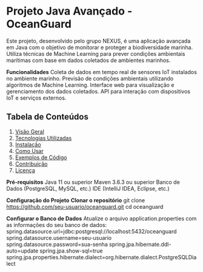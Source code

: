 # Projeto Java Avançado - OceanGuard

Este projeto, desenvolvido pelo grupo NEXUS, é uma aplicação avançada em Java com o objetivo de monitorar e proteger a biodiversidade marinha. Utiliza técnicas de Machine Learning para prever condições ambientais marítimas com base em dados coletados de ambientes marinhos.

**Funcionalidades**
Coleta de dados em tempo real de sensores IoT instalados no ambiente marinho.
Previsão de condições ambientais utilizando algoritmos de Machine Learning.
Interface web para visualização e gerenciamento dos dados coletados.
API para interação com dispositivos IoT e serviços externos.

## Tabela de Conteúdos

1. [Visão Geral](#visão-geral)
2. [Tecnologias Utilizadas](#tecnologias-utilizadas)
3. [Instalação](#instalação)
4. [Como Usar](#como-usar)
5. [Exemplos de Código](#exemplos-de-código)
6. [Contribuição](#contribuição)
7. [Licença](#licença)

**Pré-requisitos**
Java 11 ou superior
Maven 3.6.3 ou superior
Banco de Dados (PostgreSQL, MySQL, etc.)
IDE (IntelliJ IDEA, Eclipse, etc.)

**Configuração do Projeto**
**Clonar o repositório**
git clone https://github.com/seu-usuario/oceanguard.git
cd oceanguard

**Configurar o Banco de Dados**
Atualize o arquivo application.properties com as informações do seu banco de dados:
spring.datasource.url=jdbc:postgresql://localhost:5432/oceanguard
spring.datasource.username=seu-usuario
spring.datasource.password=sua-senha
spring.jpa.hibernate.ddl-auto=update
spring.jpa.show-sql=true
spring.jpa.properties.hibernate.dialect=org.hibernate.dialect.PostgreSQLDialect

